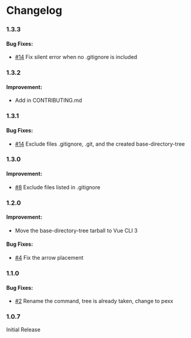 # Changelog

### 1.3.3

#### Bug Fixes:

- [#14](https://github.com/sdras/project-explorer/issues/17) Fix silent error when no .gitignore is included

### 1.3.2

#### Improvement:

- Add in CONTRIBUTING.md

### 1.3.1

#### Bug Fixes:

- [#14](https://github.com/sdras/project-explorer/issues/14) Exclude files .gitignore, .git, and the created base-directory-tree

### 1.3.0

#### Improvement:

- [#8](https://github.com/sdras/project-explorer/issues/8) Exclude files listed in .gitignore

### 1.2.0

#### Improvement:

- Move the base-directory-tree tarball to Vue CLI 3

#### Bug Fixes:

- [#4](https://github.com/sdras/project-explorer/issues/4) Fix the arrow placement

### 1.1.0

#### Bug Fixes:

- [#2](https://github.com/sdras/project-explorer/issues/2) Rename the command, tree is already taken, change to pexx

### 1.0.7

Initial Release
